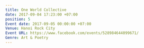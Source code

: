 ```yaml
---
title: One World Collective
date: 2017-09-04 17:23:00 +07:00
position: 5
Event date: 2017-09-05 00:00:00 +07:00
Venue: Hanoi Rock City
Event URL: https://www.facebook.com/events/528984644099671/
Genre: Art & Poetry
---
```


